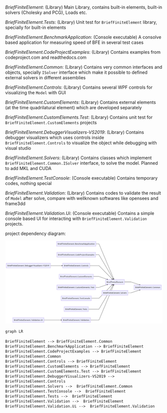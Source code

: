 *BriefFiniteElement*: (Library) Main Library, contains built-in elements, built-in solvers (Cholesky and PCG), Loads etc.

*BriefFiniteElement.Tests*: (Library) Unit test for `BriefFiniteElement` library, specially for built-in elements

*BriefFiniteElement.BenchmarkApplication*: (Console executable) A consolve based application for measuring speed of BFE in several test cases

*BriefFiniteElement.CodeProjectExamples*: (Library) Contains examples from codeproject.com and readthedocs.com

*BriefFiniteElement.Common*: (Library) Contains very common interfaces and objects, specially `ISolver` interface which make it possible to defined external solvers in different assemblies

*BriefFiniteElement.Controls*: (Library) Contains several WPF controls for visualizing the `Model` with GUI

*BriefFiniteElement.CustomElements*: (Library) Contains external elements (at the time quadrilatural element) which are developed separately

*BriefFiniteElement.CustomElements.Test*: (Library) Contains unit test for `BriefFiniteElement.CustomElements` projects

*BriefFiniteElement.DebuggerVisualizers-VS2019*: (Library) Contains debugger visualizers which uses controls inside `BriefFiniteElement.Controls` to visualize the object while debugging with visual studio  

*BriefFiniteElement.Solvers*: (Library) Contains classes which implement `BriefFiniteElement.Common.ISolver` interface, to solve the model. Planned to add MKL and CUDA

*BriefFiniteElement.TestConsole*: (Console executable) Contains temporary codes, nothing special

*BriefFiniteElement.Validation*: (Library) Contains codes to validate the result of `Model` after solve, compare with wellknown softwares like opensees and frame3dd

*BriefFiniteElement.Validation.Ui*: (Console executable) Contains a simple console based UI for interacting with `BriefFiniteElement.Validation` projects.


project dependency diagram:

![alt text](https://raw.githubusercontent.com/BriefFiniteElementNet/BriefFiniteElement.Net/master/ProjectDependencyGraph.png)

```mermaid
graph LR

BriefFiniteElement --> BriefFiniteElement.Common
BriefFiniteElement.BenchmarkApplication --> BriefFiniteElement
BriefFiniteElement.CodeProjectExamples --> BriefFiniteElement
BriefFiniteElement.Common
BriefFiniteElement.Controls --> BriefFiniteElement
BriefFiniteElement.CustomElements --> BriefFiniteElement
BriefFiniteElement.CustomElements.Test --> BriefFiniteElement
BriefFiniteElement.DebuggerVisualizers-VS2019 --> BriefFiniteElement.Controls
BriefFiniteElement.Solvers -->  BriefFiniteElement.Common
BriefFiniteElement.TestConsole -->  BriefFiniteElement
BriefFiniteElement.Tests -->  BriefFiniteElement
BriefFiniteElement.Validation -->  BriefFiniteElement
BriefFiniteElement.Validation.Ui -->  BriefFiniteElement.Validation

```



